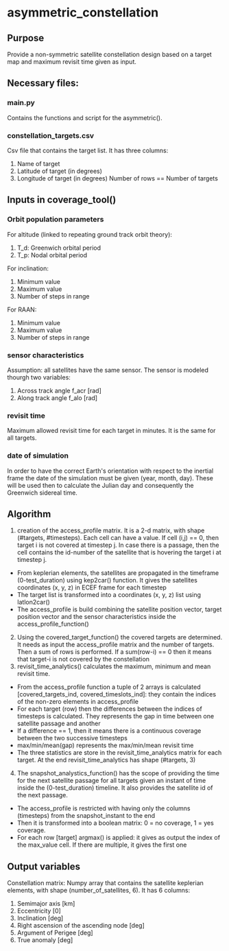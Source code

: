 # asymmetric_constellation

## Purpose
Provide a non-symmetric satellite constellation design based on a target map and maximum revisit time given as input.

## Necessary files: 

### main.py
Contains the functions and script for the asymmetric().

### constellation_targets.csv
Csv file that contains the target list. It has three columns: 
1) Name of target
2) Latitude of target (in degrees)
3) Longitude of target (in degrees)
Number of rows == Number of targets


## Inputs in coverage_tool()
### Orbit population parameters
For altitude (linked to repeating ground track orbit theory):
1. T_d: Greenwich orbital period
2. T_p: Nodal orbital period

For inclination:
1. Minimum value
2. Maximum value
3. Number of steps in range

For RAAN:
1. Minimum value
2. Maximum value
3. Number of steps in range

### sensor characteristics
Assumption: all satellites have the same sensor.
The sensor is modeled thourgh two variables:
1. Across track angle f_acr [rad]
2. Along track angle f_alo [rad]

### revisit time
Maximum allowed revisit time for each target in minutes. It is the same for all targets.

### date of simulation
In order to have the correct Earth's orientation with respect to the inertial frame the date of the simulation must be given (year, month, day). 
These will be used then to calculate the Julian day and consequently the Greenwich sidereal time.



## Algorithm
1. creation of the access_profile matrix. It is a 2-d matrix, with shape (#targets, #timesteps). Each cell can have a value. If cell (i,j) == 0, then target i is not covered at timestep j. In case there is a passage, then the cell contains the id-number of the satellite that is hovering the target i at timestep j.
  - From keplerian elements, the satellites are propagated in the timeframe (0-test_duration) using kep2car() function. It gives the satellites coordinates (x, y, z) in ECEF frame for each timestep
  - The target list is transformed into a coordinates (x, y, z) list using latlon2car()
  - The access_profile is build combining the satellite position vector, target position vector and the sensor characteristics inside the access_profile_function()
2. Using the covered_target_function() the covered targets are determined. It needs as input the access_profile matrix and the number of targets. 
   Then a sum of rows is performed. If a sum(row-i) == 0 then it means that target-i is not covered by the constellation
3. revisit_time_analytics() calculates the maximum, minimum and mean revisit time. 
  - From the access_profile function a tuple of 2 arrays is calculated [covered_targets_ind, covered_timeslots_ind]: they contain the indices of the non-zero elements in access_profile
  - For each target (row) then the differences between the indices of timesteps is calculated. They represents the gap in time between one satellite passage and another
  - If a difference == 1, then it means there is a continuous coverage between the two successive timesteps
  - max/min/mean(gap) represents the max/min/mean revisit time
  - The three statistics are store in the revisit_time_analytics matrix for each target. At the end revisit_time_analytics has shape (#targets, 3)
4. The snapshot_analystics_function() has the scope of providing the time for the next satellite passage for all targets given an instant of time inside the (0-test_duration) timeline. It also provides the satellite id of the next passage.
 - The access_profile is restricted with having only the columns (timesteps) from the snapshot_instant to the end
 - Then it is transformed into a boolean matrix: 0 = no coverage, 1 = yes coverage. 
 - For each row [target] argmax() is applied: it gives as output the index of the max_value cell. If there are multiple, it gives the first one

## Output variables
Constellation matrix: Numpy array that contains the satellite keplerian elements, with shape (number_of_satellites, 6). It has 6 columns:
1. Semimajor axis [km]
2. Eccentricity [0]
3. Inclination [deg]
4. Right ascension of the ascending node [deg]
5. Argument of Perigee [deg]
6. True anomaly [deg]